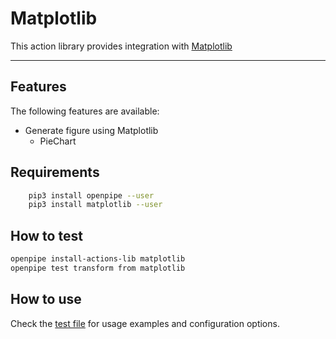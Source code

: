 Matplotlib
=====

This action library provides integration with [Matplotlib]

---

[Matplotlib]: https://matplotlib.org/

Features
--------
The following features are available:

- Generate figure using Matplotlib
    - PieChart

Requirements
------------
```sh
    pip3 install openpipe --user
    pip3 install matplotlib --user
```

## How to test

```bash
openpipe install-actions-lib matplotlib
openpipe test transform from matplotlib
```

## How to use

Check the [test file](test.yaml) for usage examples and configuration options.
